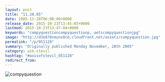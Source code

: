 ```yaml
---
layout: post
title: "11.28.05"
date: 2005-11-28T06:00:00+0000
release_date: 2015-10-23T13:45:03+0000
lastmod: 2015-10-23T13:47:04+0000
keywords: "compyquestioncompyquestionp, aetscompyquestionjpg"
image: "http://d3e878vmunx8cm.cloudfront.net/assets/compyquestion.jpg"
permalink: "/p/051128"
summary: "Originally published Monday November, 28th 2005"
category: ask-stevil
hashtag: "#axisofstevil_051128"
redirect_from:
---
```


[p01]: http://d3e878vmunx8cm.cloudfront.net/assets/compyquestion.jpg "compyquestion"
![compyquestion][p01]
